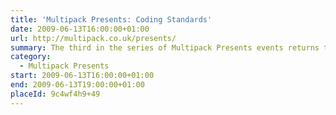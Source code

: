 ```yaml
---
title: 'Multipack Presents: Coding Standards'
date: 2009-06-13T16:00:00+01:00
url: http://multipack.co.uk/presents/
summary: The third in the series of Multipack Presents events returns to One Black Bear’s Old School House offices for more inspiring and interesting talks about topics around the Web.
category:
  - Multipack Presents
start: 2009-06-13T16:00:00+01:00
end: 2009-06-13T19:00:00+01:00
placeId: 9c4wf4h9+49
---
```

